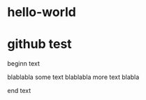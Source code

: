 # hello-world
github test
===========================
beginn text

blablabla some text blablabla more text blabla

end text
